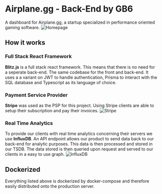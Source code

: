 # Airplane.gg - Back-End by GB6

A dashboard for Airplane.gg, a startup specialized in performance oriented gaming software.
![Homepage](https://imgur.com/l4XQNFN)

## How it works

### Full Stack React Framework

**Blitz.js** is a full stack react framework. This means that there is no need for a seperate back-end. The same codebase for the front and back-end. It uses a a variant on JWT to handle authentication, Prisma to interact with the SQL database and Typescript as its language of choice.

### Payment Service Provider

**Stripe** was used as the PSP for this project. Using Stripe clients are able to setup their subscription and pay their invoices.
![Stripe](https://imgur.com/l0Zce88)

### Real Time Analytics

To provide our clients with real time analytics concerning their servers we use **InfluxDB**. An API endpoint allows our product to send data back to our back-end for analytic purposes. This data is then processed and stored in our TSDB. The data stored is then queried upon request and served to our clients in a easy to use graph.
![InfluxDB](https://imgur.com/x6WUvlV)

## Dockerized

Everything listed above is dockerized by docker-compose and therefore easily distributed onto the production server.
